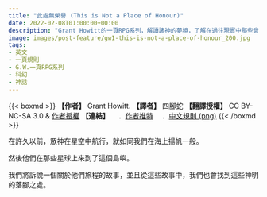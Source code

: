 ```yaml
---
title: "此處無榮譽 (This is Not a Place of Honour)"
date: 2022-02-08T01:00:00+00:00
description: "Grant Howitt的一頁RPG系列，解讀諸神的夢境，了解在過往現實中那些曾在殖民飛船掙扎求生的人們究竟經歷了什麼！"
image: images/post-feature/gw1-this-is-not-a-place-of-honour_200.jpg
tags: 
- 英文
- 一頁規則
- G.W.一頁RPG系列
- 科幻
- 神話
---
```

{{< boxmd >}}
**【作者】** Grant Howitt.
**【譯者】** 四腳蛇
**【翻譯授權】** CC BY-NC-SA 3.0 & [作者授權](https://i.imgur.com/IIwihdK.png)
**【連結】**
　．[作者推特](https://twitter.com/gshowitt/status/1130418153752793088)
　．[中文規則 (png)](/Free-Open-TRPG-Translation/gallery/ruledoc/gw1-this-is-not-a-place-of-honour.png)
{{< /boxmd >}}

在許久以前，眾神在星空中航行，就如同我們在海上揚帆一般。

然後他們在那些星球上來到了這個島嶼。

我們將訴說一個關於他們旅程的故事，並且從這些故事中，我們也會找到這些神明的落腳之處。
